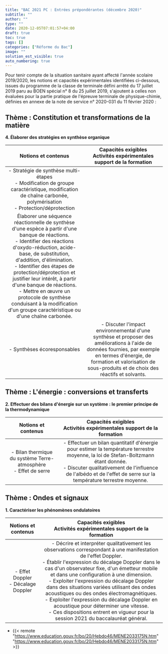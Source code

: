 ```yaml
---
title: "BAC 2021 PC : Entrées prépondérantes (décembre 2020)"
subtitle: ""
author: ""
type: ""
date: 2020-12-05T07:01:57+04:00
draft: true
toc: true
tags: []
categories: ["Réforme du Bac"]
image: ""
solution_est_visible: true
auto_numbering: true
---
```


Pour tenir compte de la situation sanitaire ayant affecté l'année scolaire 2019/2020, les notions et capacités expérimentales identifiées ci-dessous, issues du programme de la classe de terminale défini arrêté du 17 juillet 2019 paru au BOEN spécial n° 8 du 25 juillet 2019, s'ajoutent à celles non évaluées pour la partie pratique de l'épreuve terminale de physique-chimie, définies en annexe de la note de service n° 2020-031 du 11 février 2020&nbsp;:

## Thème&nbsp;: Constitution et transformations de la matière 

**4. Élaborer des stratégies en synthèse organique**

| Notions et contenus | Capacités exigibles<br /> Activités expérimentales support de la formation |
|:----:|:----:|
| - Stratégie de synthèse multi-étapes<br /> - Modification de groupe caractéristique, modification de chaîne carbonée, polymérisation<br /> - Protection/déprotection |
Élaborer une séquence réactionnelle de synthèse d'une espèce à partir d'une banque de réactions.<br /> - Identifier des réactions d'oxydo-réduction, acide-base, de substitution, d'addition, d'élimination.<br /> - Identifier des étapes de protection/déprotection et justifier leur intérêt, à partir d'une banque de réactions.<br /> - Mettre en œuvre un protocole de synthèse conduisant à la modification d'un groupe caractéristique ou d'une chaîne carbonée. |
| - Synthèses écoresponsables | - Discuter l'impact environnemental d'une synthèse et proposer des améliorations à l'aide de données fournies, par exemple en termes d'énergie, de formation et valorisation de sous-produits et de choix des réactifs et solvants. |

## Thème&nbsp;: L'énergie&nbsp;: conversions et transferts 

**2. Effectuer des bilans d'énergie sur un système&nbsp;: le premier principe de la thermodynamique**

| Notions et contenus | Capacités exigibles<br /> Activités expérimentales support de la formation |
|:----:|:----:|
| - Bilan thermique du système Terre-atmosphère<br /> - Effet de serre | - Effectuer un bilan quantitatif d'énergie pour estimer la température terrestre moyenne, la loi de Stefan-Boltzmann étant donnée.<br /> - Discuter qualitativement de l'influence de l'albédo et de l'effet de serre sur la température terrestre moyenne. |

## Thème&nbsp;: Ondes et signaux

**1. Caractériser les phénomènes ondulatoires**

| Notions et contenus | Capacités exigibles<br /> Activités expérimentales support de la formation |
|:----:|:----:|
| - Effet Doppler<br /> - Décalage Doppler | - Décrire et interpréter qualitativement les observations correspondant à une manifestation de l'effet Doppler.<br /> - Établir l'expression du décalage Doppler dans le cas d'un observateur fixe, d'un émetteur mobile et dans une configuration à une dimension.<br /> - Exploiter l'expression du décalage Doppler dans des situations variées utilisant des ondes acoustiques ou des ondes électromagnétiques.<br /> - Exploiter l'expression du décalage Doppler en acoustique pour déterminer une vitesse.<br /> - Ces dispositions entrent en vigueur pour la session 2021 du baccalauréat général. |


- {{< remote "https://www.education.gouv.fr/bo/20/Hebdo46/MENE2033175N.htm" "https://www.education.gouv.fr/bo/20/Hebdo46/MENE2033175N.htm" >}}
